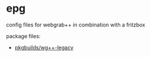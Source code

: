 # epg

config files for webgrab++ in combination with a fritzbox

package files:

- [pkgbuilds/wg++-legacy](https://github.com/mrdotx/pkgbuilds/tree/master/wg%2B%2B-legacy)
